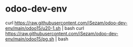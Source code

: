 ﻿# odoo-dev-env

curl https://raw.githubusercontent.com/iSezam/odoo-dev-env/main/odoo15/u20-1.sh | bash
curl https://raw.githubusercontent.com/iSezam/odoo-dev-env/main/odoo15/pg.sh | bash
